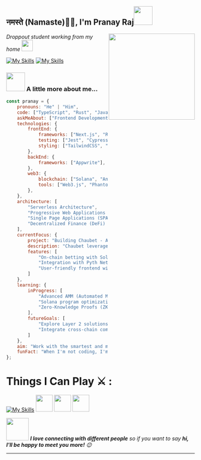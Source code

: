 <h2>नमस्ते (Namaste)🙏🏻, I'm Pranay Raj<img src="https://media.giphy.com/media/12oufCB0MyZ1Go/giphy.gif" width="50"></h2>
<img align='right' src="https://media.giphy.com/media/M9gbBd9nbDrOTu1Mqx/giphy.gif" width="230">
<p><em>Droppout student working from my home  <img src="https://media.giphy.com/media/WUlplcMpOCEmTGBtBW/giphy.gif" width="30"> 
</em></p>

[![My Skills](https://skillicons.dev/icons?i=twitter)](https://x.com/pranayraj069)
[![My Skills](https://skillicons.dev/icons?i=linkedin)](https://www.linkedin.com/in/chinna-debugger-bb5054240/)



### <img src="https://media.giphy.com/media/VgCDAzcKvsR6OM0uWg/giphy.gif" width="50"> A little more about me...  

```javascript
const pranay = {
    pronouns: "He" | "Him",
    code: ["TypeScript", "Rust", "JavaScript"],
    askMeAbout: ["Frontend Development", "Solana Blockchain", "Decentralized Applications (dApps)"],
    technologies: {
        frontEnd: {
            frameworks: ["Next.js", "React"],
            testing: ["Jest", "Cypress"],
            styling: ["TailwindCSS", "ShadCN", "Framer Motion"]
        },
        backEnd: {
            frameworks: ["Appwrite"],
        },
        web3: {
            blockchain: ["Solana", "Anchor Framework"],
            tools: ["Web3.js", "Phantom Wallet Integration", "Pyth Network Oracles"]
        },
    },
    architecture: [
        "Serverless Architecture",
        "Progressive Web Applications (PWAs)",
        "Single Page Applications (SPAs)",
        "Decentralized Finance (DeFi) Protocols"
    ],
    currentFocus: {
        project: "Building Chaubet - A decentralized prediction market on Solana",
        description: "Chaubet leverages Automated Market Makers (AMMs) to enable seamless betting on sports and events, with dynamic odds and liquidity pools.",
        features: [
            "On-chain betting with Solana smart contracts",
            "Integration with Pyth Network for real-world data",
            "User-friendly frontend with Next.js and TailwindCSS"
        ]
    },
    learning: {
        inProgress: [
            "Advanced AMM (Automated Market Maker) mechanics for prediction markets",
            "Solana program optimization and security best practices",
            "Zero-Knowledge Proofs (ZKPs) for privacy-preserving betting"
        ],
        futureGoals: [
            "Explore Layer 2 solutions for scalability",
            "Integrate cross-chain compatibility for Chaubet"
        ]
    },
    aim: "Work with the smartest and most passionate people to build innovative, decentralized solutions that redefine how we interact with technology.",
    funFact: "When I'm not coding, I'm probably watching football or brainstorming new ways to make blockchain more accessible to everyone."
};
```
<div style="">
    <h1>Things I Can Play ⚔ : </h1>
    <div class="skills" style="flex">
        
[![My Skills](https://skillicons.dev/icons?i=tailwindcss,nextjs,redux,typescript,jest,cypress,appwrite,rust,actix,neovim)](https://skillicons.dev)
<img width="45" src="https://user-images.githubusercontent.com/958486/218346783-72be5ae3-b953-4dd7-b239-788a882fdad6.svg"/>
<img width="45" src="https://miro.medium.com/v2/resize:fit:1400/1*elhu-42TzQEdsFjKDbQhhA.png"/>
<img width="45" src="https://camo.githubusercontent.com/590ccfb4e70a27673047ee879ed409981c05b2da403e60b4aaa7961ccdb46001/68747470733a2f2f7062732e7477696d672e636f6d2f6d656469612f46565556614f3958454141756c764b3f666f726d61743d706e67266e616d653d736d616c6c"
    />

   
</div>

<img src="https://media.giphy.com/media/LnQjpWaON8nhr21vNW/giphy.gif" width="60"> <em><b>I love connecting with different people</b> so if you want to say <b>hi, I'll be happy to meet you more!</b> 😊</em>

---
